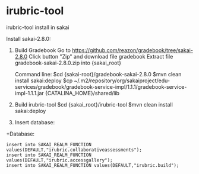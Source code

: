 irubric-tool
============

irubric-tool install in sakai

Install sakai-2.8.0:
1. Build Gradebook
	Go to https://github.com/reazon/gradebook/tree/sakai-2.8.0
	Click button "Zip" and download file gradebook
	Extract file gradebook-sakai-2.8.0.zip into {sakai_root}
	
	Command line:
	$cd {sakai-root}/gradebook-sakai-2.8.0
	$mvn clean install sakai:deploy
	$cp ~/.m2/repository/org/sakaiproject/edu-services/gradebook/gradebook-service-impl/1.1.1/gradebook-service-impl-1.1.1.jar {CATALINA_HOME}/shared/lib


2. Build irubric-tool
	$cd {sakai_root}/irubric-tool
	$mvn clean install sakai:deploy

        
3. Insert database:

+Database:

	insert into SAKAI_REALM_FUNCTION values(DEFAULT,"irubric.collaborativeassessments");
	insert into SAKAI_REALM_FUNCTION values(DEFAULT,"irubric.accessgallery");
	insert into SAKAI_REALM_FUNCTION values(DEFAULT,"irubric.build");

